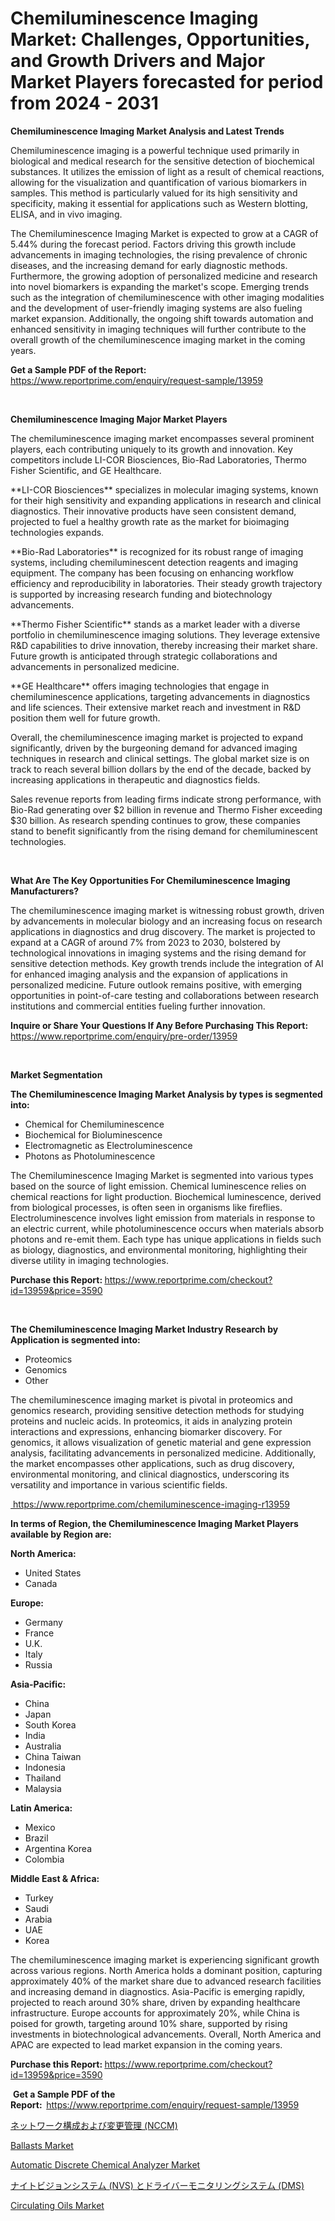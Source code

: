 <p><h1>Chemiluminescence Imaging Market: Challenges, Opportunities, and Growth Drivers and Major Market Players forecasted for period from 2024 - 2031</h1></p><p><strong>Chemiluminescence Imaging Market Analysis and Latest Trends</strong></p>
<p><p>Chemiluminescence imaging is a powerful technique used primarily in biological and medical research for the sensitive detection of biochemical substances. It utilizes the emission of light as a result of chemical reactions, allowing for the visualization and quantification of various biomarkers in samples. This method is particularly valued for its high sensitivity and specificity, making it essential for applications such as Western blotting, ELISA, and in vivo imaging.</p><p>The Chemiluminescence Imaging Market is expected to grow at a CAGR of 5.44% during the forecast period. Factors driving this growth include advancements in imaging technologies, the rising prevalence of chronic diseases, and the increasing demand for early diagnostic methods. Furthermore, the growing adoption of personalized medicine and research into novel biomarkers is expanding the market's scope. Emerging trends such as the integration of chemiluminescence with other imaging modalities and the development of user-friendly imaging systems are also fueling market expansion. Additionally, the ongoing shift towards automation and enhanced sensitivity in imaging techniques will further contribute to the overall growth of the chemiluminescence imaging market in the coming years.</p></p>
<p><strong>Get a Sample PDF of the Report:&nbsp;</strong> <a href="https://www.reportprime.com/enquiry/request-sample/13959">https://www.reportprime.com/enquiry/request-sample/13959</a></p>
<p>&nbsp;</p>
<p><strong>Chemiluminescence Imaging Major Market Players</strong></p>
<p><p>The chemiluminescence imaging market encompasses several prominent players, each contributing uniquely to its growth and innovation. Key competitors include LI-COR Biosciences, Bio-Rad Laboratories, Thermo Fisher Scientific, and GE Healthcare.</p><p>**LI-COR Biosciences** specializes in molecular imaging systems, known for their high sensitivity and expanding applications in research and clinical diagnostics. Their innovative products have seen consistent demand, projected to fuel a healthy growth rate as the market for bioimaging technologies expands.</p><p>**Bio-Rad Laboratories** is recognized for its robust range of imaging systems, including chemiluminescent detection reagents and imaging equipment. The company has been focusing on enhancing workflow efficiency and reproducibility in laboratories. Their steady growth trajectory is supported by increasing research funding and biotechnology advancements.</p><p>**Thermo Fisher Scientific** stands as a market leader with a diverse portfolio in chemiluminescence imaging solutions. They leverage extensive R&D capabilities to drive innovation, thereby increasing their market share. Future growth is anticipated through strategic collaborations and advancements in personalized medicine.</p><p>**GE Healthcare** offers imaging technologies that engage in chemiluminescence applications, targeting advancements in diagnostics and life sciences. Their extensive market reach and investment in R&D position them well for future growth.</p><p>Overall, the chemiluminescence imaging market is projected to expand significantly, driven by the burgeoning demand for advanced imaging techniques in research and clinical settings. The global market size is on track to reach several billion dollars by the end of the decade, backed by increasing applications in therapeutic and diagnostics fields. </p><p>Sales revenue reports from leading firms indicate strong performance, with Bio-Rad generating over $2 billion in revenue and Thermo Fisher exceeding $30 billion. As research spending continues to grow, these companies stand to benefit significantly from the rising demand for chemiluminescent technologies.</p></p>
<p>&nbsp;</p>
<p><strong>What Are The Key Opportunities For Chemiluminescence Imaging Manufacturers?</strong></p>
<p><p>The chemiluminescence imaging market is witnessing robust growth, driven by advancements in molecular biology and an increasing focus on research applications in diagnostics and drug discovery. The market is projected to expand at a CAGR of around 7% from 2023 to 2030, bolstered by technological innovations in imaging systems and the rising demand for sensitive detection methods. Key growth trends include the integration of AI for enhanced imaging analysis and the expansion of applications in personalized medicine. Future outlook remains positive, with emerging opportunities in point-of-care testing and collaborations between research institutions and commercial entities fueling further innovation.</p></p>
<p><strong>Inquire or Share Your Questions If Any Before Purchasing This Report:</strong> <a href="https://www.reportprime.com/enquiry/pre-order/13959">https://www.reportprime.com/enquiry/pre-order/13959</a></p>
<p>&nbsp;</p>
<p><strong>Market Segmentation</strong></p>
<p><strong>The Chemiluminescence Imaging Market Analysis by types is segmented into:</strong></p>
<p><ul><li>Chemical for Chemiluminescence</li><li>Biochemical for Bioluminescence</li><li>Electromagnetic as Electroluminescence</li><li>Photons as Photoluminescence</li></ul></p>
<p><p>The Chemiluminescence Imaging Market is segmented into various types based on the source of light emission. Chemical luminescence relies on chemical reactions for light production. Biochemical luminescence, derived from biological processes, is often seen in organisms like fireflies. Electroluminescence involves light emission from materials in response to an electric current, while photoluminescence occurs when materials absorb photons and re-emit them. Each type has unique applications in fields such as biology, diagnostics, and environmental monitoring, highlighting their diverse utility in imaging technologies.</p></p>
<p><strong>Purchase this Report:&nbsp;</strong><a href="https://www.reportprime.com/checkout?id=13959&price=3590">https://www.reportprime.com/checkout?id=13959&price=3590</a></p>
<p>&nbsp;</p>
<p><strong>The Chemiluminescence Imaging Market Industry Research by Application is segmented into:</strong></p>
<p><ul><li>Proteomics</li><li>Genomics</li><li>Other</li></ul></p>
<p><p>The chemiluminescence imaging market is pivotal in proteomics and genomics research, providing sensitive detection methods for studying proteins and nucleic acids. In proteomics, it aids in analyzing protein interactions and expressions, enhancing biomarker discovery. For genomics, it allows visualization of genetic material and gene expression analysis, facilitating advancements in personalized medicine. Additionally, the market encompasses other applications, such as drug discovery, environmental monitoring, and clinical diagnostics, underscoring its versatility and importance in various scientific fields.</p></p>
<p><a href="https://www.reportprime.com/chemiluminescence-imaging-r13959">&nbsp;https://www.reportprime.com/chemiluminescence-imaging-r13959</a></p>
<p><strong>In terms of Region, the Chemiluminescence Imaging Market Players available by Region are:</strong></p>
<p>
    <p> <strong> North America: </strong>
        <ul>
            <li>United States</li>
            <li>Canada</li>
        </ul>
        </p> 
    <p> <strong> Europe: </strong>
        <ul>
            <li>Germany</li>
            <li>France</li>
            <li>U.K.</li>
            <li>Italy</li>
            <li>Russia</li>
        </ul>
        </p> 
    <p> <strong> Asia-Pacific: </strong>
        <ul>
            <li>China</li>
            <li>Japan</li>
            <li>South Korea</li>
            <li>India</li>
            <li>Australia</li>
            <li>China Taiwan</li>
            <li>Indonesia</li>
            <li>Thailand</li>
            <li>Malaysia</li>
        </ul>
        </p> 
    <p> <strong> Latin America: </strong>
        <ul>
            <li>Mexico</li>
            <li>Brazil</li>
            <li>Argentina Korea</li>
            <li>Colombia</li>
        </ul>
        </p> 
    <p> <strong> Middle East & Africa: </strong>
        <ul>
            <li>Turkey</li>
            <li>Saudi</li>
            <li>Arabia</li>
            <li>UAE</li>
            <li>Korea</li>
        </ul>
    </p>
    </p>
<p><p>The chemiluminescence imaging market is experiencing significant growth across various regions. North America holds a dominant position, capturing approximately 40% of the market share due to advanced research facilities and increasing demand in diagnostics. Asia-Pacific is emerging rapidly, projected to reach around 30% share, driven by expanding healthcare infrastructure. Europe accounts for approximately 20%, while China is poised for growth, targeting around 10% share, supported by rising investments in biotechnological advancements. Overall, North America and APAC are expected to lead market expansion in the coming years.</p></p>
<p><strong>Purchase this Report: </strong><a href="https://www.reportprime.com/checkout?id=13959&price=3590">https://www.reportprime.com/checkout?id=13959&price=3590</a></p>
<p>&nbsp;<strong>Get a Sample PDF of the Report:&nbsp;&nbsp;</strong><a href="https://www.reportprime.com/enquiry/request-sample/13959">https://www.reportprime.com/enquiry/request-sample/13959</a></p>
<p><strong></strong></p>
<p><p><a href="https://medium.com/@marlanamarvn/network-configuration-and-change-management-nccm-6118900ac4cb">ネットワーク構成および変更管理 (NCCM)</a></p><p><a href="https://www.linkedin.com/pulse/global-ballasts-market-analysis-trends-forecasts-growth-opportunities-kkohe?trackingId=oBm29%2BbHTjednPFP9WU87w%3D%3D">Ballasts Market</a></p><p><a href="https://medium.com/@keith.brown8975/global-automatic-discrete-chemical-analyzer-market-opportunities-and-market-challenges-2024-2031-2bca14b7b609">Automatic Discrete Chemical Analyzer Market</a></p><p><a href="https://medium.com/@marlanamarvn/night-vision-system-nvs-and-driver-monitoring-system-dms-market-%E3%81%AF-%E3%82%B3%E3%82%B9%E3%83%88%E7%AE%A1%E7%90%86%E3%81%A8%E5%8A%B9%E7%8E%87%E5%90%91%E4%B8%8A%E3%82%92%E5%84%AA%E5%85%88%E3%81%97%E3%81%BE%E3%81%99-a208a9fd0cf8">ナイトビジョンシステム (NVS) とドライバーモニタリングシステム (DMS)</a></p><p><a href="https://issuu.com/reportprime-2/docs/circulating-oils-market-size-2030.p_cb25acacc16148">Circulating Oils Market</a></p></p>